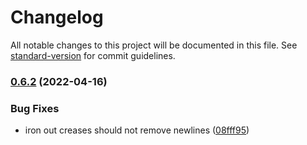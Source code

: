 # Changelog

All notable changes to this project will be documented in this file. See [standard-version](https://github.com/conventional-changelog/standard-version) for commit guidelines.

### [0.6.2](https://github-personal/liamcain/obsidian-creases/compare/0.6.1...0.6.2) (2022-04-16)


### Bug Fixes

* iron out creases should not remove newlines ([08fff95](https://github-personal/liamcain/obsidian-creases/commit/08fff953b1c62510dfee2642fd0e9943ad50f1d3))
